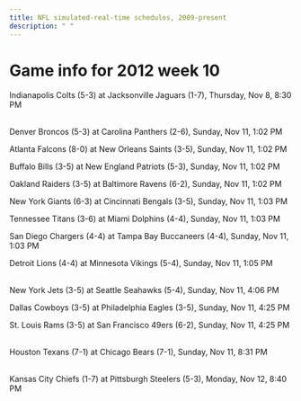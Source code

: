 ```yaml
---
title: NFL simulated-real-time schedules, 2009-present
description: " "
---
```


# Game info for 2012 week 10

Indianapolis Colts (5-3) at Jacksonville Jaguars (1-7), Thursday, Nov 8, 8:30 PM

<br/>Denver Broncos (5-3) at Carolina Panthers (2-6), Sunday, Nov 11, 1:02 PM

Atlanta Falcons (8-0) at New Orleans Saints (3-5), Sunday, Nov 11, 1:02 PM

Buffalo Bills (3-5) at New England Patriots (5-3), Sunday, Nov 11, 1:02 PM

Oakland Raiders (3-5) at Baltimore Ravens (6-2), Sunday, Nov 11, 1:02 PM

New York Giants (6-3) at Cincinnati Bengals (3-5), Sunday, Nov 11, 1:03 PM

Tennessee Titans (3-6) at Miami Dolphins (4-4), Sunday, Nov 11, 1:03 PM

San Diego Chargers (4-4) at Tampa Bay Buccaneers (4-4), Sunday, Nov 11, 1:03 PM

Detroit Lions (4-4) at Minnesota Vikings (5-4), Sunday, Nov 11, 1:05 PM

<br/>New York Jets (3-5) at Seattle Seahawks (5-4), Sunday, Nov 11, 4:06 PM

Dallas Cowboys (3-5) at Philadelphia Eagles (3-5), Sunday, Nov 11, 4:25 PM

St. Louis Rams (3-5) at San Francisco 49ers (6-2), Sunday, Nov 11, 4:25 PM

<br/>Houston Texans (7-1) at Chicago Bears (7-1), Sunday, Nov 11, 8:31 PM

<br/>Kansas City Chiefs (1-7) at Pittsburgh Steelers (5-3), Monday, Nov 12, 8:40 PM

